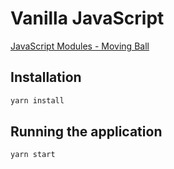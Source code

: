 # Vanilla JavaScript

[JavaScript Modules - Moving Ball](https://codesandbox.io/s/javascript-modules-moving-ball-evkg3l)

## Installation

```bash
yarn install
```

## Running the application

```bash
yarn start
```
